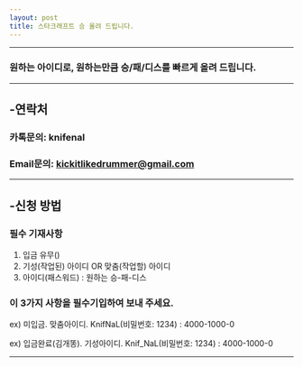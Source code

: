 ```yaml
---
layout: post
title: 스타크래프트 승 올려 드립니다.
---
```

***
###  원하는 아이디로, 원하는만큼 승/패/디스를 빠르게 올려 드립니다. 

***

 
  
  

## -연락처

### 카톡문의: knifenal

### Email문의: [kickitlikedrummer@gmail.com](mailto:kickitlikedrummer@gmail.com)
  
  
   
   
***
## -신청 방법 

### 필수 기재사항

1. 입금 유무()
2. 기성(작업된) 아이디 OR 맞춤(작업할) 아이디
3. 아이디(패스워드) : 원하는 승-패-디스

### 이 3가지 사항을 필수기입하여 보내 주세요.

ex) 미입금. 맞춤아이디. KnifNaL(비밀번호: 1234) : 4000-1000-0 

ex) 입금완료(김개똥). 기성아이디. Knif_NaL(비밀번호: 1234) : 4000-1000-0 

***
